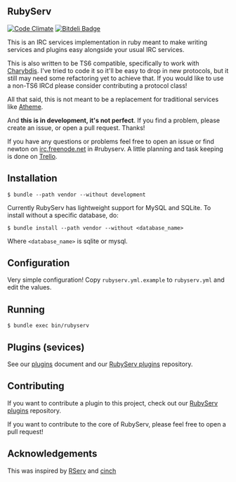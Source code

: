 ## RubyServ

[![Code Climate](https://codeclimate.com/github/jameswritescode/rubyserv.png)](https://codeclimate.com/github/jameswritescode/rubyserv) [![Bitdeli Badge](https://d2weczhvl823v0.cloudfront.net/jameswritescode/rubyserv/trend.png)](https://bitdeli.com/free "Bitdeli Badge")

This is an IRC services implementation in ruby meant to make writing services and plugins easy alongside your usual IRC services.

This is also written to be TS6 compatible, specifically to work with [Charybdis](http://www.atheme.org/project/charybdis). I've tried to code it so it'll be easy to drop in new protocols, but it still may need some refactoring yet to achieve that. If you would like to use a non-TS6 IRCd please consider contributing a protocol class!

All that said, this is not meant to be a replacement for traditional services like [Atheme](https://github.com/atheme/atheme).

And **this is in development, it's not perfect**. If you find a problem, please create an issue, or open a pull request. Thanks!

If you have any questions or problems feel free to open an issue or find newton on [irc.freenode.net](http://freenode.net) in #rubyserv. A little planning and task keeping is done on [Trello](https://trello.com/b/2sqGDjIT).

## Installation

```
$ bundle --path vendor --without development
```

Currently RubyServ has lightweight support for MySQL and SQLite. To install without a specific database, do:

```
$ bundle install --path vendor --without <database_name>
```

Where `<database_name>` is sqlite or mysql.

## Configuration

Very simple configuration! Copy `rubyserv.yml.example` to `rubyserv.yml` and edit the values.

## Running

```
$ bundle exec bin/rubyserv
```

## Plugins (sevices)

See our [plugins](https://github.com/jameswritescode/rubyserv/tree/master/doc/plugins.md) document and our [RubyServ plugins](https://github.com/jameswritescode/rubyserv-plugins) repository.

## Contributing

If you want to contribute a plugin to this project, check out our [RubyServ plugins](https://github.com/jameswritescode/rubyserv-plugins) repository.

If you want to contribute to the core of RubyServ, please feel free to open a pull request!

## Acknowledgements

This was inspired by [RServ](https://github.com/somasonic/RServ) and [cinch](https://github.com/cinchrb/cinch)
